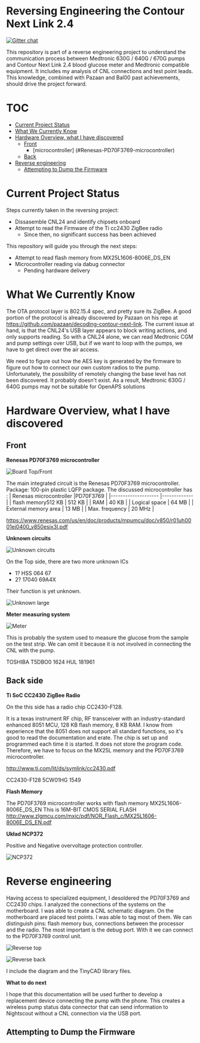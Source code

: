 #  Reversing Engineering the Contour Next Link 2.4

[![Gitter chat](https://badges.gitter.im/medtronic-flash/Lobby.png)](https://gitter.im/medtronic-flash/Lobby)

This repository is part of a reverse engineering project to understand the communication process between Medtronic 630G / 640G / 670G pumps and Contour Next Link 2.4 blood glucose meter and Medtronic compatible equipment. It includes my analysis of CNL connections and test point leads. This knowledge, combined with Pazaan and Bal00 past achievements, should drive the project forward.

TOC
===
  * [Current Project Status](#current-project-status)
  * [What We Currently Know](#what-we-currently-know)
  * [Hardware Overview, what I have discovered](#hardware-overview-what-i-have-discovered)
    * [Front](#front)
    	* [microcontroller] (#Renesas-PD70F3769-microcontroller)
    * [Back](#back)
  * [Reverse engineering](#Reverse-engineering)
    * [Attempting to Dump the Firmware](#attempting-to-dump-the-firmware)

Current Project Status
======================
Steps currently taken in the reversing project:
 * Dissasemble CNL24 and identify chipsets onboard
 * Attempt to read the Firmware of the Ti cc2430 ZigBee radio
   *  Since then, no significant success has been achieved

This repository will guide you through the next steps:
  * Attempt to read flash memory from MX25L1606-8006E_DS_EN
  * Microcontroller reading via dabug connector
    * Pending hardware delivery
	

What We Currently Know
======================
The OTA protocol layer is 802.15.4 spec, and pretty sure its ZigBee. A good portion of the protocol is already discovered by Pazaan on his repo at https://github.com/pazaan/decoding-contour-next-link. The current issue at hand, is that the CNL24's USB layer appears to block writing actions, and only supports reading. So with a CNL24 alone, we can read Medtronic CGM and pump settings over USB, but if we want to loop with the pumps, we have to get direct over the air access.

We need to figure out how the AES key is generated by the firmware to figure out how to connect our own custom radios to the pump. Unfortunately, the possibility of remotely changing the base level has not been discovered. It probably doesn't exist. As a result, Medtronic 630G / 640G pumps may not be suitable for OpenAPS solutions

Hardware Overview, what I have discovered
=================

## Front

**Renesas PD70F3769 microcontroller**

![Board Top/Front](https://github.com/szpaku80/reverse-engineering-contour-next-link-24/blob/main/board_top.jpg)

The main integrated circuit is the Renesas PD70F3769 microcontroller. Package: 100-pin plastic LQFP package.
 The discussed microcontroller has :
 | Renesas microcontroller |PD70F3769 |
 |-------------------- |------------- |
 | flash memory512 KB    | 512 KB     |
 | RAM                   | 40 KB      |
 | Logical space         | 64 MB      |
 | External memory area  | 13 MB      |
 | Max. frequency        | 20 MHz     |
 
 https://www.renesas.com/us/en/doc/products/mpumcu/doc/v850/r01uh0001ej0400_v850esjx3l.pdf
 
 


**Unknown circuits**

![Unknown circuits](https://github.com/szpaku80/reverse-engineering-contour-next-link-24/blob/main/Unknown.jpg)

On the Top side, there are two more unknown ICs
 * 1?  HSS 064 67
 * 2?  17040 69A4X
 
Their function is yet unknown.

![Unknown large](https://github.com/szpaku80/reverse-engineering-contour-next-link-24/blob/main/Unknown_large.jpg)


**Meter measuring system**

![Meter](https://github.com/szpaku80/reverse-engineering-contour-next-link-24/blob/main/board_meter.jpg)


This is probably the system used to measure the glucose from the sample on the test strip. We can omit it because it is not involved in connecting the CNL with the pump.

TOSHIBA
T5DBO0
1624 HUL
181961



## Back side

**Ti SoC CC2430 ZigBee Radio**



On the this side has a radio chip CC2430-F128. 

It is a texas instrument RF chip, RF transceiver with an industry-standard enhanced 8051 MCU, 128 KB flash memory, 8 KB RAM.
I know from experience that the 8051 does not support all standard functions, so it's good to read the documentation and erate.
The chip is set up and programmed each time it is started. It does not store the program code. Therefore, we have to focus on the MX25L memory and the PD70F3769 microcontroller.


http://www.ti.com/lit/ds/symlink/cc2430.pdf

CC2430-F128
5CW01HG
1549


**Flash Memory**
 
 The PD70F3769 microcontroller works with flash memory MX25L1606-8006E_DS_EN
 This is 16M-BIT CMOS SERIAL FLASH
http://www.zlgmcu.com/mxic/pdf/NOR_Flash_c/MX25L1606-8006E_DS_EN.pdf




**Układ NCP372**

Positive and Negative overvoltage protection controller.  

![NCP372](https://github.com/szpaku80/reverse-engineering-contour-next-link-24/blob/main/NCP372.jpg)



Reverse engineering
=========
Having access to specialized equipment, I desoldered the PD70F3769 and CC2430 chips. I analyzed the connections of the systems on the motherboard. I was able to create a CNL schematic diagram.
On the motherboard are placed test points. I was able to tag most of them. We can distinguish pins: flash memory bus, connections between the processor and the radio. The most important is the debug port.
With it we can connect to the PD70F3769 control unit.

![Reverse top](https://github.com/szpaku80/reverse-engineering-contour-next-link-24/blob/main/Reverse_top.jpg)

![Reverse back](https://github.com/szpaku80/reverse-engineering-contour-next-link-24/blob/main/Reverse_back.jpg)



I include the diagram and the TinyCAD library files.

**What to do next**

I hope that this documentation will be used further to develop a replacement device connecting the pump with the phone. This creates a wireless pump status data connector that can send information to Nightscout without a CNL connection via the USB port.






## Attempting to Dump the Firmware



